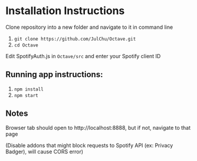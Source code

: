 # Installation Instructions
Clone repository into a new folder and navigate to it in command line
1. `git clone https://github.com/JulChu/Octave.git`
2. `cd Octave`

Edit SpotifyAuth.js in `Octave/src` and enter your Spotify client ID

## Running app instructions:

1. `npm install`
2. `npm start`

## Notes
Browser tab should open to http://localhost:8888, but if not, navigate to that page

(Disable addons that might block requests to Spotify API (ex: Privacy Badger), will cause CORS error)
